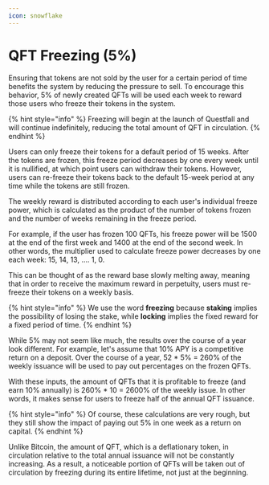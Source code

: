 ```yaml
---
icon: snowflake
---
```


# QFT Freezing (5%)

Ensuring that tokens are not sold by the user for a certain period of time benefits the system by reducing the pressure to sell. To encourage this behavior, 5% of newly created QFTs will be used each week to reward those users who freeze their tokens in the system.

{% hint style="info" %}
Freezing will begin at the launch of Questfall and will continue indefinitely, reducing the total amount of QFT in circulation.
{% endhint %}

Users can only freeze their tokens for a default period of 15 weeks. After the tokens are frozen, this freeze period decreases by one every week until it is nullified, at which point users can withdraw their tokens. However, users can re-freeze their tokens back to the default 15-week period at any time while the tokens are still frozen.

The weekly reward is distributed according to each user's individual freeze power, which is calculated as the product of the number of tokens frozen and the number of weeks remaining in the freeze period.

For example, if the user has frozen 100 QFTs, his freeze power will be 1500 at the end of the first week and 1400 at the end of the second week. In other words, the multiplier used to calculate freeze power decreases by one each week: 15, 14, 13, .... 1, 0.&#x20;

This can be thought of as the reward base slowly melting away, meaning that in order to receive the maximum reward in perpetuity, users must re-freeze their tokens on a weekly basis.

{% hint style="info" %}
We use the word **freezing** because **staking** implies the possibility of losing the stake, while **locking** implies the fixed reward for a fixed period of time.
{% endhint %}

While 5% may not seem like much, the results over the course of a year look different. For example, let's assume that 10% APY is a competitive return on a deposit. Over the course of a year, 52 \* 5% = 260% of the weekly issuance will be used to pay out percentages on the frozen QFTs.

With these inputs, the amount of QFTs that it is profitable to freeze (and earn 10% annually) is 260% \* 10 = 2600% of the weekly issue. In other words, it makes sense for users to freeze half of the annual QFT issuance.

{% hint style="info" %}
Of course, these calculations are very rough, but they still show the impact of paying out 5% in one week as a return on capital.
{% endhint %}

Unlike Bitcoin, the amount of QFT, which is a deflationary token, in circulation relative to the total annual issuance will not be constantly increasing. As a result, a noticeable portion of QFTs will be taken out of circulation by freezing during its entire lifetime, not just at the beginning.

